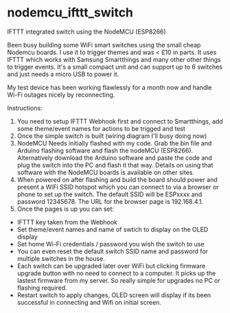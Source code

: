 # nodemcu_ifttt_switch
IFTTT integrated switch using the NodeMCU (ESP8266)

Been busy building some WiFi smart switches using the small cheap Nodemcu boards.  I use it to trigger themes and was < £10 in parts.  It uses IFTTT which works with Samsung Smartthings and many other other things to trigger events.  It's a small compact unit and can support up to 6 switches and just needs a micro USB to power it.

My test device has been working flawlessly for a month now and handle Wi-Fi outages nicely by reconnecting.

Instructions:

1. You need to setup IFTTT Webhook first and connect to Smartthings, add some theme/event names for actions to be trigged and test
2. Once the simple switch is built (wiring diagram I'll busy doing now)
3. NodeMCU Needs initially flashed with my code.  Grab the bin file and Arduino flashing software and flash the nodeMCU (ESP8266).  Alternatively download the Arduino software and paste the code and plug the switch into the PC and flash it that way.  Details on using that software with the NodeMCU boards is available on other sites.
4. When powered on after flashing and build the board should power and present a WiFi SSID hotspot which you can connect to via a browser or phone to set up the switch. The default SSID will be ESPxxxx and password 12345678. The URL for the browser page is 192.168.4.1.
5.  Once the pages is up you can set:
   - IFTTT key taken from the Webhook
   - Set theme/event names and name of swtich to display on the OLED display
   - Set home Wi-Fi credentials / password you wish the switch to use
   - You can even reset the default switch SSID name and password for multiple switches in the house.  
   - Each switch can be upgraded later over WiFi but clicking firmware upgrade button with no need to connect to a computer.  It picks up the lastest firmware from my server.  So really simple for upgrades no PC or flashing required.
   - Restart switch to apply changes,  OLED screen will display if its been successful in connecting and Wifi on initial screen.
   
